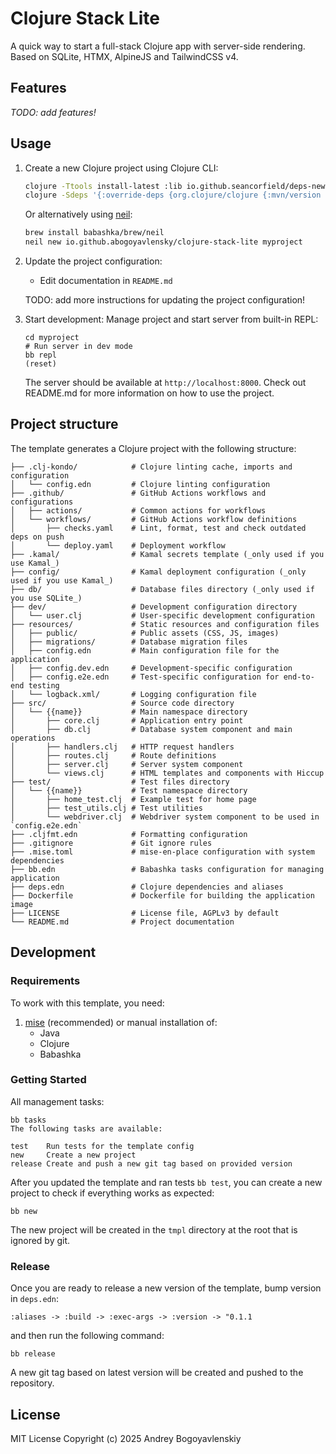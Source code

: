 # Clojure Stack Lite

A quick way to start a full-stack Clojure app with server-side rendering.
Based on SQLite, HTMX, AlpineJS and TailwindCSS v4.

## Features

_TODO: add features!_

## Usage

1. Create a new Clojure project using Clojure CLI:
   ```bash
   clojure -Ttools install-latest :lib io.github.seancorfield/deps-new :as new
   clojure -Sdeps '{:override-deps {org.clojure/clojure {:mvn/version "1.12.0"}}}' -Tnew create :template io.github.abogoyavlensky/clojure-stack-lite :name myproject
   ```

   Or alternatively using [neil](https://github.com/babashka/neil):

   ```bash
   brew install babashka/brew/neil
   neil new io.github.abogoyavlensky/clojure-stack-lite myproject
   ```

2. Update the project configuration:
    - Edit documentation in `README.md`

    TODO: add more instructions for updating the project configuration!

3. Start development:
   Manage project and start server from built-in REPL:
   ```shell
   cd myproject
   # Run server in dev mode
   bb repl 
   (reset)
   ```
   
   The server should be available at `http://localhost:8000`.
   Check out README.md for more information on how to use the project.

## Project structure

The template generates a Clojure project with the following structure:


```
├── .clj-kondo/            # Clojure linting cache, imports and configuration
│   └── config.edn         # Clojure linting configuration
├── .github/               # GitHub Actions workflows and configurations
│   ├── actions/           # Common actions for workflows
│   └── workflows/         # GitHub Actions workflow definitions
│       ├── checks.yaml    # Lint, format, test and check outdated deps on push
│       └── deploy.yaml    # Deployment workflow
├── .kamal/                # Kamal secrets template (_only used if you use Kamal_)
├── config/                # Kamal deployment configuration (_only used if you use Kamal_)
├── db/                    # Database files directory (_only used if you use SQLite_)
├── dev/                   # Development configuration directory
│   └── user.clj           # User-specific development configuration
├── resources/             # Static resources and configuration files
│   ├── public/            # Public assets (CSS, JS, images)
│   ├── migrations/        # Database migration files
│   ├── config.edn         # Main configuration file for the application
│   ├── config.dev.edn     # Development-specific configuration
│   ├── config.e2e.edn     # Test-specific configuration for end-to-end testing
│   └── logback.xml/       # Logging configuration file
├── src/                   # Source code directory
│   └── {{name}}           # Main namespace directory
│       ├── core.clj       # Application entry point
│       ├── db.clj         # Database system component and main operations
│       ├── handlers.clj   # HTTP request handlers
│       ├── routes.clj     # Route definitions
│       ├── server.clj     # Server system component
│       └── views.clj      # HTML templates and components with Hiccup
├── test/                  # Test files directory
│   └── {{name}}           # Test namespace directory
│       ├── home_test.clj  # Example test for home page
│       ├── test_utils.clj # Test utilities
│       └── webdriver.clj  # Webdriver system component to be used in `config.e2e.edn`
├── .cljfmt.edn            # Formatting configuration
├── .gitignore             # Git ignore rules
├── .mise.toml             # mise-en-place configuration with system dependencies
├── bb.edn                 # Babashka tasks configuration for managing application
├── deps.edn               # Clojure dependencies and aliases
├── Dockerfile             # Dockerfile for building the application image
├── LICENSE                # License file, AGPLv3 by default
└── README.md              # Project documentation
```

## Development

### Requirements

To work with this template, you need:

1. [mise](https://mise.jdx.dev/) (recommended) or manual installation of:
    - Java
    - Clojure
    - Babashka

### Getting Started

All management tasks:
```shell
bb tasks
The following tasks are available:

test    Run tests for the template config
new     Create a new project
release Create and push a new git tag based on provided version
```

After you updated the template and ran tests `bb test`, you can create a new project to check if everything works as expected:

```shell
bb new
```
The new project will be created in the `tmpl` directory at the root that is ignored by git.

### Release

Once you are ready to release a new version of the template, bump version in `deps.edn`:

```
:aliases -> :build -> :exec-args -> :version -> "0.1.1
```

and then run the following command:

```shell
bb release 
```

A new git tag based on latest version will be created and pushed to the repository.

## License
MIT License
Copyright (c) 2025 Andrey Bogoyavlenskiy
